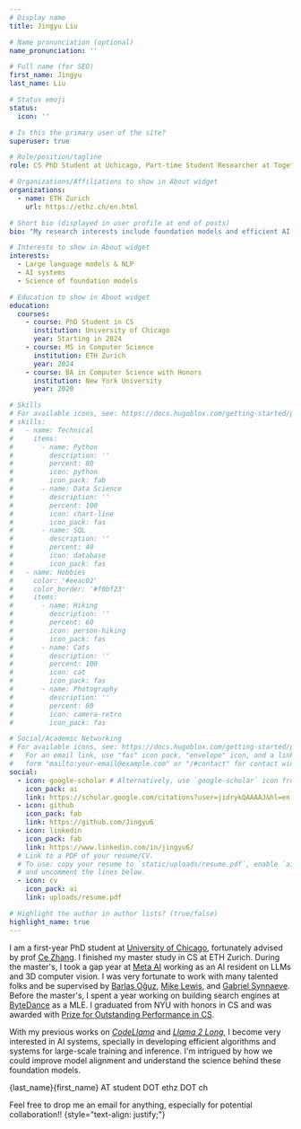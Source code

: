 ```yaml
---
# Display name
title: Jingyu Liu

# Name pronunciation (optional)
name_pronunciation: ''

# Full name (for SEO)
first_name: Jingyu
last_name: Liu

# Status emoji
status:
  icon: ''

# Is this the primary user of the site?
superuser: true

# Role/position/tagline
role: CS PhD Student at Uchicago, Part-time Student Researcher at Together AI

# Organizations/Affiliations to show in About widget
organizations:
  - name: ETH Zurich
    url: https://ethz.ch/en.html

# Short bio (displayed in user profile at end of posts)
bio: "My research interests include foundation models and efficient AI systems."

# Interests to show in About widget
interests:
  - Large language models & NLP
  - AI systems
  - Science of foundation models

# Education to show in About widget
education:
  courses:
    - course: PhD Student in CS
      institution: University of Chicago
      year: Starting in 2024
    - course: MS in Computer Science
      institution: ETH Zurich
      year: 2024
    - course: BA in Computer Science with Honors
      institution: New York University
      year: 2020

# Skills
# For available icons, see: https://docs.hugoblox.com/getting-started/page-builder/#icons
# skills:
#   - name: Technical
#     items:
#       - name: Python
#         description: ''
#         percent: 80
#         icon: python
#         icon_pack: fab
#       - name: Data Science
#         description: ''
#         percent: 100
#         icon: chart-line
#         icon_pack: fas
#       - name: SQL
#         description: ''
#         percent: 40
#         icon: database
#         icon_pack: fas
#   - name: Hobbies
#     color: '#eeac02'
#     color_border: '#f0bf23'
#     items:
#       - name: Hiking
#         description: ''
#         percent: 60
#         icon: person-hiking
#         icon_pack: fas
#       - name: Cats
#         description: ''
#         percent: 100
#         icon: cat
#         icon_pack: fas
#       - name: Photography
#         description: ''
#         percent: 80
#         icon: camera-retro
#         icon_pack: fas

# Social/Academic Networking
# For available icons, see: https://docs.hugoblox.com/getting-started/page-builder/#icons
#   For an email link, use "fas" icon pack, "envelope" icon, and a link in the
#   form "mailto:your-email@example.com" or "/#contact" for contact widget.
social:
  - icon: google-scholar # Alternatively, use `google-scholar` icon from `ai` icon pack
    icon_pack: ai
    link: https://scholar.google.com/citations?user=jidrykQAAAAJ&hl=en
  - icon: github
    icon_pack: fab
    link: https://github.com/Jingyu6
  - icon: linkedin
    icon_pack: fab
    link: https://www.linkedin.com/in/jingyu6/
  # Link to a PDF of your resume/CV.
  # To use: copy your resume to `static/uploads/resume.pdf`, enable `ai` icons in `params.yaml`,
  # and uncomment the lines below.
  - icon: cv
    icon_pack: ai
    link: uploads/resume.pdf

# Highlight the author in author lists? (true/false)
highlight_name: true
---
```

I am a first-year PhD student at [University of Chicago](https://cs.uchicago.edu), fortunately advised by prof [Ce Zhang](https://zhangce.github.io). I finished my master study in CS at ETH Zurich. During the master's, I took a gap year at [Meta AI](https://ai.meta.com) working as an AI resident on LLMs and 3D computer vision. I was very fortunate to work with many talented folks and be supervised by [Barlas Oğuz](https://ai.meta.com/people/barlas-oguz), [Mike Lewis](https://ai.meta.com/people/mike-lewis), and [Gabriel Synnaeve](http://emotion.inrialpes.fr/people/synnaeve). Before the master's, I spent a year working on building search engines at [ByteDance](https://www.bytedance.com/en) as a MLE. I graduated from NYU with honors in CS and was awarded with [Prize for Outstanding Performance in CS](https://cs.nyu.edu/dynamic/achievements/undergraduate).

With my previous works on *[CodeLlama](https://arxiv.org/abs/2308.12950)* and *[Llama 2 Long](https://arxiv.org/abs/2309.16039)*, I become very interested in AI systems, specially in developing efficient algorithms and systems for large-scale training and inference. I'm intrigued by how we could improve model alignment and understand the science behind these foundation models.

{last_name}{first_name} AT student DOT ethz DOT ch

Feel free to drop me an email for anything, especially for potential collaboration!!
{style="text-align: justify;"}
